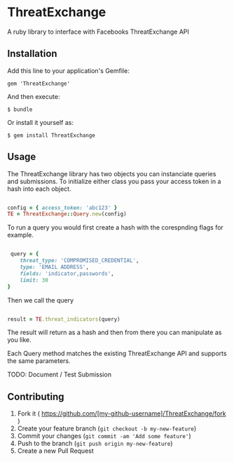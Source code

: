 # ThreatExchange

A ruby library to interface with Facebooks ThreatExchange API

## Installation

Add this line to your application's Gemfile:

    gem 'ThreatExchange'

And then execute:

    $ bundle

Or install it yourself as:

    $ gem install ThreatExchange

## Usage

The ThreatExchange library has two objects you can instanciate queries and
submissions. To initialize either class you pass your access token in a hash into each object.

```ruby

config = { access_token: 'abc123' }
TE = ThreatExchange::Query.new(config)

```

To run a query you would first create a hash with the corespnding flags for example.
```ruby

 query = { 
    threat_type: 'COMPROMISED_CREDENTIAL',
	type: 'EMAIL ADDRESS',
	fields: 'indicator,passwords',
	limit: 30
}
```

Then we call the query 
```ruby

result = TE.threat_indicators(query)
```

The result will return as a hash and then from there you can manipulate as you like.

Each Query method matches the existing ThreatExchange API and supports the same parameters. 



TODO: Document / Test Submission


## Contributing

1. Fork it ( https://github.com/[my-github-username]/ThreatExchange/fork )
2. Create your feature branch (`git checkout -b my-new-feature`)
3. Commit your changes (`git commit -am 'Add some feature'`)
4. Push to the branch (`git push origin my-new-feature`)
5. Create a new Pull Request
